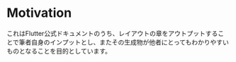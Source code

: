 # Motivation

これはFlutter公式ドキュメントのうち、レイアウトの章をアウトプットすることで筆者自身のインプットとし、またその生成物が他者にとってもわかりやすいものとなることを目的としています。
